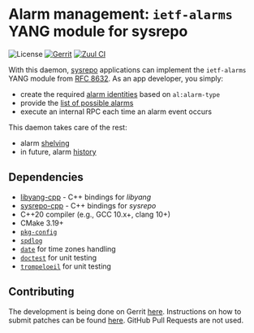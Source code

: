 # Alarm management: `ietf-alarms` YANG module for sysrepo

![License](https://img.shields.io/github/license/CESNET/sysrepo-ietf-alarms)
[![Gerrit](https://img.shields.io/badge/patches-via%20Gerrit-blue)](https://gerrit.cesnet.cz/q/project:CzechLight/sysrepo-ietf-alarms)
[![Zuul CI](https://img.shields.io/badge/zuul-checked-blue)](https://zuul.gerrit.cesnet.cz/t/public/buildsets?project=CzechLight/sysrepo-ietf-alarms)

With this daemon, [sysrepo](https://www.sysrepo.org/) applications can implement the `ietf-alarms` YANG module from [RFC 8632](https://datatracker.ietf.org/doc/html/rfc8632).
As an app developer, you simply:

- create the required [alarm identities](https://datatracker.ietf.org/doc/html/rfc8632#section-3.2) based on `al:alarm-type`
- provide the [list of possible alarms](https://datatracker.ietf.org/doc/html/rfc8632#section-4.2)
- execute an internal RPC each time an alarm event occurs

This daemon takes care of the rest:

- alarm [shelving](https://datatracker.ietf.org/doc/html/rfc8632#section-4.1.1)
- in future, alarm [history](https://datatracker.ietf.org/doc/html/rfc8632#section-3.5.1)

## Dependencies

- [libyang-cpp](https://github.com/CESNET/libyang-cpp) - C++ bindings for *libyang*
- [sysrepo-cpp](https://github.com/sysrepo/sysrepo-cpp) - C++ bindings for *sysrepo*
- C++20 compiler (e.g., GCC 10.x+, clang 10+)
- CMake 3.19+
- [`pkg-config`](https://www.freedesktop.org/wiki/Software/pkg-config/)
- [`spdlog`](https://github.com/gabime/spdlog)
- [`date`](https://github.com/HowardHinnant/date) for time zones handling
- [`doctest`](https://github.com/doctest/doctest) for unit testing
- [`trompeloeil`](https://github.com/rollbear/trompeloeil) for unit testing

## Contributing
The development is being done on Gerrit [here](https://gerrit.cesnet.cz/q/project:CzechLight/sysrepo-ietf-alarms).
Instructions on how to submit patches can be found [here](https://gerrit.cesnet.cz/Documentation/intro-gerrit-walkthrough-github.html).
GitHub Pull Requests are not used.
